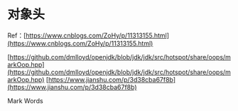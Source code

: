 # 对象头

Ref：[https://www.cnblogs.com/ZoHy/p/11313155.html](https://www.cnblogs.com/ZoHy/p/11313155.html)

[https://github.com/dmlloyd/openjdk/blob/jdk/jdk/src/hotspot/share/oops/markOop.hpp](https://github.com/dmlloyd/openjdk/blob/jdk/jdk/src/hotspot/share/oops/markOop.hpp) [https://www.jianshu.com/p/3d38cba67f8b](https://www.jianshu.com/p/3d38cba67f8b)

Mark Words

